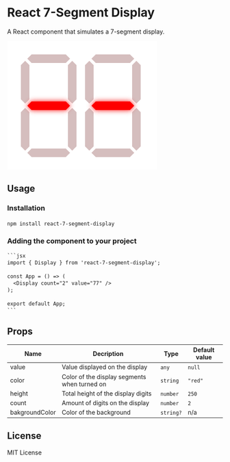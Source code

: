 # React 7-Segment Display

A React component that simulates a 7-segment display.

![Display demo](./assets/Display.gif)

## Usage

### Installation

`npm install react-7-segment-display`

### Adding the component to your project

    ```jsx
    import { Display } from 'react-7-segment-display';

    const App = () => (
      <Display count="2" value="77" />
    );

    export default App;
    ```

## Props

| Name           | Decription                                   | Type      | Default value |
| -------------- | -------------------------------------------- | --------- | ------------- |
| value          | Value displayed on the display               | `any`     | `null`        |
| color          | Color of the display segments when turned on | `string`  | `"red"`       |
| height         | Total height of the display digits           | `number`  | `250`         |
| count          | Amount of digits on the display              | `number`  | `2`           |
| bakgroundColor | Color of the background                      | `string?` | n/a           |

## License

MIT License
